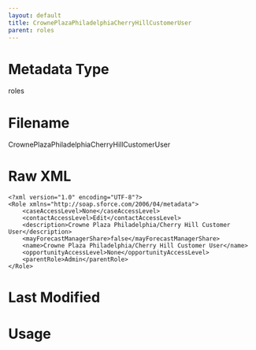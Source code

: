 ```yaml
---
layout: default
title: CrownePlazaPhiladelphiaCherryHillCustomerUser
parent: roles
---
```

# Metadata Type
roles


# Filename 
CrownePlazaPhiladelphiaCherryHillCustomerUser


# Raw XML
```
<?xml version="1.0" encoding="UTF-8"?>
<Role xmlns="http://soap.sforce.com/2006/04/metadata">
    <caseAccessLevel>None</caseAccessLevel>
    <contactAccessLevel>Edit</contactAccessLevel>
    <description>Crowne Plaza Philadelphia/Cherry Hill Customer User</description>
    <mayForecastManagerShare>false</mayForecastManagerShare>
    <name>Crowne Plaza Philadelphia/Cherry Hill Customer User</name>
    <opportunityAccessLevel>None</opportunityAccessLevel>
    <parentRole>Admin</parentRole>
</Role>
```


# Last Modified


# Usage
